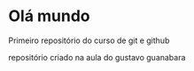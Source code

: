 # Olá mundo
Primeiro repositório do curso de git e github

repositório criado na aula do gustavo guanabara 
